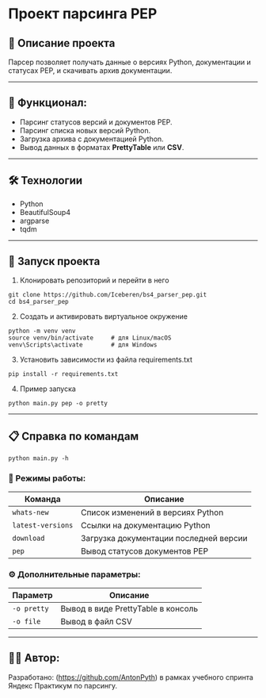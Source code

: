 # Проект парсинга PEP

## 📌 Описание проекта

Парсер позволяет получать данные о версиях Python, документации и статусах PEP, и скачивать архив документации.

---

## 🔹 Функционал:

- Парсинг статусов версий и документов PEP.
- Парсинг списка новых версий Python.
- Загрузка архива с документацией Python.
- Вывод данных в форматах **PrettyTable** или **CSV**.

---

## 🛠 Технологии

- Python
- BeautifulSoup4
- argparse
- tqdm

---

## 🚀 Запуск проекта

1. Клонировать репозиторий и перейти в него
   
  ```
  git clone https://github.com/Iceberen/bs4_parser_pep.git
  cd bs4_parser_pep
  ```
2. Cоздать и активировать виртуальное окружение
  ```
  python -m venv venv
  source venv/bin/activate     # для Linux/macOS
  venv\Scripts\activate        # для Windows
  ```
3. Установить зависимости из файла requirements.txt
  ```
  pip install -r requirements.txt
  ```
4. Пример запуска
  ```
  python main.py pep -o pretty
  ```

---

## 📋 Справка по командам

  ``` python main.py -h ```

### 🔗 Режимы работы:

| Команда           | Описание                               |
| ----------------- | -------------------------------------- |
| `whats-new`       | Список изменений в версиях Python      |
| `latest-versions` | Ссылки на документацию Python          |
| `download`        | Загрузка документации последней версии |
| `pep`             | Вывод статусов документов PEP          |

### ⚙️ Дополнительные параметры:

| Параметр    | Описание                           |
| ----------- | ---------------------------------- |
| `-o pretty` | Вывод в виде PrettyTable в консоль |
| `-o file`   | Вывод в файл CSV                   |

---

## 🧑‍💻 Автор:

Разработано: (https://github.com/AntonPyth) в рамках учебного спринта Яндекс Практикум по парсингу.